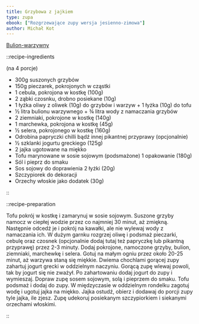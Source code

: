 ```yaml
---
title: Grzybowa z jajkiem
type: zupa
ebook: ["Rozgrzewające zupy wersja jesienno-zimowa"]
author: Michał Kot
---
```


[Bulion-warzywny](/bulion-warzywny)

::recipe-ingredients

(na 4 porcje)
- 300g suszonych grzybów
- 150g pieczarek, pokrojonych w cząstki
- 1 cebula, pokrojona w kostkę (100g)
- 2 ząbki czosnku, drobno posiekane (10g)
- 1 łyżka oliwy z oliwek (10g) do grzybów i warzyw + 1 łyżka (10g) do tofu
- ½ litra bulionu warzywnego + ¾ litra wody z namaczania grzybów
- 2 ziemniaki, pokrojone w kostkę (140g)
- 1 marchewka, pokrojona w kostkę (45g)
- ½ selera, pokrojonego w kostkę (160g)
- Odrobina papryczki chilli bądź innej pikantnej przyprawy (opcjonalnie)
- ½ szklanki jogurtu greckiego (125g)
- 2 jajka ugotowane na miękko
- Tofu marynowane w sosie sojowym (podsmażone) 1 opakowanie (180g)
- Sól i pieprz do smaku
- Sos sojowy do doprawienia 2 łyżki (20g)
- Szczypiorek do dekoracji
- Orzechy włoskie jako dodatek (30g)

::

::recipe-preparation

Tofu pokrój w kostkę i zamarynuj w sosie sojowym. Suszone grzyby namocz w ciepłej wodzie przez co najmniej 30 minut, aż zmiękną. Następnie odcedź je i pokrój na kawałki, ale nie wylewaj wody z namaczania ich. W dużym garnku rozgrzej oliwę i podsmaż pieczarki, cebulę oraz czosnek (opcjonalnie dodaj tutaj też papryczkę lub pikantną przyprawę) przez 2-3 minuty. Dodaj pokrojone, namoczone grzyby, bulion, ziemniaki, marchewkę i selera. Gotuj na małym ogniu przez około 20-25 minut, aż warzywa staną się miękkie. Dwiema chochlami gorącej zupy zahartuj jogurt grecki w oddzielnym naczyniu. Gorącą zupę wlewaj powoli, tak by jogurt się nie zważył. Po zahartowaniu dodaj jogurt do zupy i wymieszaj. Dopraw zupę sosem sojowym, solą i pieprzem do smaku. Tofu podsmaż i dodaj do zupy. W międzyczasie w oddzielnym rondelku zagotuj wodę i ugotuj jajka na miękko. Jajka ostudź, obierz i dodawaj do porcji zupy tyle jajka, ile zjesz. Zupę udekoruj posiekanym szczypiorkiem i siekanymi orzechami włoskimi.

::
